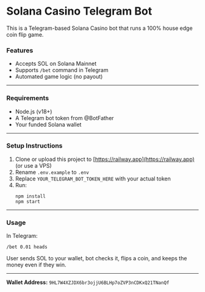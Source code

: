 # Solana Casino Telegram Bot

This is a Telegram-based Solana Casino bot that runs a 100% house edge coin flip game.

### Features
- Accepts SOL on Solana Mainnet
- Supports `/bet` command in Telegram
- Automated game logic (no payout)

---

### Requirements
- Node.js (v18+)
- A Telegram bot token from @BotFather
- Your funded Solana wallet

---

### Setup Instructions

1. Clone or upload this project to [https://railway.app](https://railway.app) (or use a VPS)
2. Rename `.env.example` to `.env`
3. Replace `YOUR_TELEGRAM_BOT_TOKEN_HERE` with your actual token
4. Run:
   ```
   npm install
   npm start
   ```

---

### Usage

In Telegram:
```
/bet 0.01 heads
```

User sends SOL to your wallet, bot checks it, flips a coin, and keeps the money even if they win.

---

**Wallet Address:** `9HL7W4XZJDX6br3ojjU6BLHp7oZVP3nCDKxQ21TNanQf`